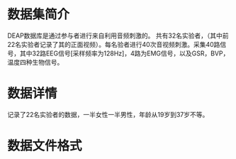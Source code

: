 # 数据集简介
  DEAP数据库是通过参与者进行来自利用音频刺激的。 共有32名实验者，（其中前22名实验者记录了其的正面视频）。每名验者进行40次音视频刺激。采集40路信号，其中32路EEG信号[采样频率为128Hz]，4路为EMG信号，以及GSR，BVP，温度四种生物信号。
# 数据详情
  记录了22名实验者的数据，一半女性一半男性，年龄从19岁到37岁不等。
# 数据文件格式
  

